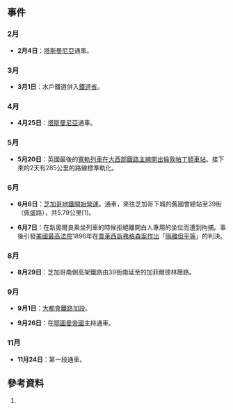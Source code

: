 ## 事件

### 2月

  - **2月4日**：[塔斯曼尼亞](https://zh.wikipedia.org/wiki/塔斯曼尼亞 "wikilink")通車。

### 3月

  - **3月1日**：水戶鐵道併入[鐵道省](../Page/鐵道省.md "wikilink")。

### 4月

  - **4月25日**：[塔斯曼尼亞](https://zh.wikipedia.org/wiki/塔斯曼尼亞 "wikilink")通車。

### 5月

  - **5月20日**：英國最後的[寬軌列車在](https://zh.wikipedia.org/wiki/寬軌 "wikilink")[大西部鐵路主線開出](https://zh.wikipedia.org/wiki/大西部鐵路 "wikilink")[倫敦帕丁頓車站](../Page/倫敦帕丁頓車站.md "wikilink")。接下來的2天有285公里的路線標準軌化。

### 6月

  - **6月6日**：[芝加哥地鐵開始營運](https://zh.wikipedia.org/wiki/芝加哥地鐵 "wikilink")。通車，來往芝加哥下城的舊國會總站至39街（佩盛路），共5.79公里\[1\]。

  - **6月7日**：在新奧爾良乘坐列車的時候拒絕離開白人專用的坐位而遭到拘捕。事後引發[美國最高法院](https://zh.wikipedia.org/wiki/美國最高法院 "wikilink")1896年在[普萊西訴弗格森案作出](https://zh.wikipedia.org/wiki/普萊西訴弗格森案 "wikilink")「[隔離但平等](https://zh.wikipedia.org/wiki/隔離但平等 "wikilink")」的判決。

### 8月

  - **8月29日**：芝加哥南側高架鐵路由39街南延至的加菲爾德林蔭路。

### 9月

  - **9月1日**：[大都會鐵路加設](https://zh.wikipedia.org/wiki/大都會鐵路 "wikilink")。

  - **9月26日**：在[鄂圖曼帝國](https://zh.wikipedia.org/wiki/鄂圖曼帝國 "wikilink")主持通車。

### 11月

  - **11月24日**：第一段通車。

## 參考資料

1.